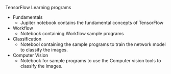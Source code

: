 TensorFlow Learning programs

- Fundamentals
    - Jupiter notebook contains the fundamental concepts of TensorFlow
- Workflow
    - Notebook containing Workflow sample programs
- Classification
    - Notebool containing the sample programs to train the network model to classify the images.
- Computer Vision
    - Notebook for sample programs to use the Computer vision tools to classify the images.


